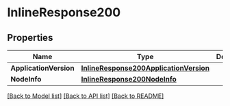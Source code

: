 # InlineResponse200

## Properties

Name | Type | Description | Notes
------------ | ------------- | ------------- | -------------
**ApplicationVersion** | [**InlineResponse200ApplicationVersion**](inline_response_200_application_version.md) |  | [optional] 
**NodeInfo** | [**InlineResponse200NodeInfo**](inline_response_200_node_info.md) |  | [optional] 

[[Back to Model list]](../README.md#documentation-for-models) [[Back to API list]](../README.md#documentation-for-api-endpoints) [[Back to README]](../README.md)


